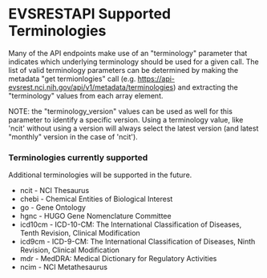 <a name="top" />

EVSRESTAPI Supported Terminologies
==================================

Many of the API endpoints make use of an "terminology" parameter that indicates
which underlying terminology should be used for a given call.  The list of valid
terminology parameters can be determined by making the metadata "get termionlogies"
call (e.g. https://api-evsrest.nci.nih.gov/api/v1/metadata/terminologies) and extracting
the "terminology" values from each array element.

NOTE: the "terminology_version" values can be used as well for this parameter to
identify a specific version.  Using a terminology value, like 'ncit' without using
a version will always select the latest version (and latest "monthly" version in
the case of 'ncit').

### Terminologies currently supported

Additional terminologies will be supported in the future.

 - ncit - NCI Thesaurus
 - chebi - Chemical Entities of Biological Interest
 - go - Gene Ontology
 - hgnc - HUGO Gene Nomenclature Committee
 - icd10cm - ICD-10-CM: The International Classification of Diseases, Tenth Revision, Clinical Modification
 - icd9cm - ICD-9-CM: The International Classification of Diseases, Ninth Revision, Clinical Modification
 - mdr - MedDRA: Medical Dictionary for Regulatory Activities
 - ncim - NCI Metathesaurus
